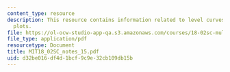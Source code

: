 ```yaml
---
content_type: resource
description: This resource contains information related to level curves and contour
  plots.
file: https://ol-ocw-studio-app-qa.s3.amazonaws.com/courses/18-02sc-multivariable-calculus-fall-2010/d32be016df4d1bcf9c9e32cb109db15b_MIT18_02SC_notes_15.pdf
file_type: application/pdf
resourcetype: Document
title: MIT18_02SC_notes_15.pdf
uid: d32be016-df4d-1bcf-9c9e-32cb109db15b
---
```

